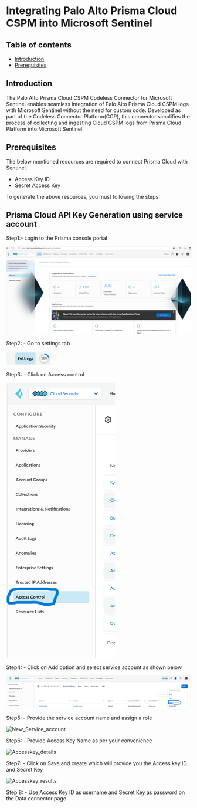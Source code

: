 
# Integrating Palo Alto Prisma Cloud CSPM into Microsoft Sentinel
## Table of contents
- [Introduction](#intro)
- [Prerequisites](#step2)

<a name="intro">

## Introduction
The Palo Alto Prisma Cloud CSPM Codeless Connector for Microsoft Sentinel enables seamless integration of Palo Alto Prisma Cloud CSPM logs with Microsoft Sentinel without the need for custom code. Developed as part of the Codeless Connector Platform(CCP), this connector simplifies the process of collecting and ingesting Cloud CSPM logs from Prisma Cloud Platform into Microsoft Sentinel.

<a name="step2">
   
## Prerequisites
The below mentioned resources are required to connect Prisma Cloud with Sentinel.
- Access Key ID
- Secret Access Key

To generate the above resources, you must following the steps.


## Prisma Cloud API Key Generation using service account 

Step1:- Login to the Prisma console portal

![Prisma_console_portal](https://github.com/v-hkopparala/v-hkopparala/blob/main/Screenshot%20(1).png?raw=true)

Step2: - Go to settings tab 

![Setting](https://github.com/v-hkopparala/v-hkopparala/blob/26cf3e21a5e7b9989d41e37d9d1ec1cffae08433/Screenshot%20(2).png)

Step3: - Click on Access control

![access_control](https://github.com/v-hkopparala/v-hkopparala/blob/546dfa049122ff2c39286172432f62ae90ced096/Screenshot%20(3).png)

Step4: - Click on Add option and select service account as shown below

![add_option](https://github.com/v-hkopparala/v-hkopparala/blob/e375cbb94737d18f7629678ac272eeb648aa746d/Screenshot%20(4).png)

Step5: - Provide the service account name and assign a role

![New_Service_account]()

Step6: - Provide Access Key Name as per your convenience

![Accesskey_details]()

Step7: - Click on Save and create which will provide you the Access key ID and Secret Key

![Accesskey_results]()

Step 8: - Use Access Key ID as username and Secret Key as password on the Data connector page


